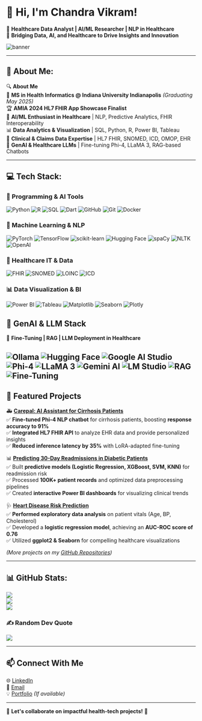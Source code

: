 # 👋 Hi, I'm Chandra Vikram!  

🚀 **Healthcare Data Analyst | AI/ML Researcher | NLP in Healthcare**  
🔬 **Bridging Data, AI, and Healthcare to Drive Insights and Innovation**  

![banner](https://github.com/user-attachments/assets/66456a3b-cec5-4172-a212-ad64afa27f4c)


---

## 💫 About Me:
🔍 **About Me**  
🏥 **MS in Health Informatics @ Indiana University Indianapolis** *(Graduating May 2025)*  
🏆 **AMIA 2024 HL7 FHIR App Showcase Finalist**  
🤖 **AI/ML Enthusiast in Healthcare** | NLP, Predictive Analytics, FHIR Interoperability  
📊 **Data Analytics & Visualization** | SQL, Python, R, Power BI, Tableau  
🔬 **Clinical & Claims Data Expertise** | HL7 FHIR, SNOMED, ICD, OMOP, EHR  
📡 **GenAI & Healthcare LLMs** | Fine-tuning Phi-4, LLaMA 3, RAG-based Chatbots  

---

## 💻 Tech Stack:
### 🚀 Programming & AI Tools  
![Python](https://img.shields.io/badge/python-3670A0?style=for-the-badge&logo=python&logoColor=ffdd54) 
![R](https://img.shields.io/badge/r-%23276DC3.svg?style=for-the-badge&logo=r&logoColor=white) 
![SQL](https://img.shields.io/badge/SQL-%23CC2927.svg?style=for-the-badge&logo=microsoft%20sql%20server&logoColor=white) 
![Dart](https://img.shields.io/badge/dart-%230175C2.svg?style=for-the-badge&logo=dart&logoColor=white) 
![GitHub](https://img.shields.io/badge/github-%23121011.svg?style=for-the-badge&logo=github&logoColor=white) 
![Git](https://img.shields.io/badge/git-%23F05033.svg?style=for-the-badge&logo=git&logoColor=white) 
![Docker](https://img.shields.io/badge/docker-%230db7ed.svg?style=for-the-badge&logo=docker&logoColor=white)  

### 🧠 Machine Learning & NLP  
![PyTorch](https://img.shields.io/badge/PyTorch-%23EE4C2C.svg?style=for-the-badge&logo=PyTorch&logoColor=white) 
![TensorFlow](https://img.shields.io/badge/TensorFlow-%23FF6F00.svg?style=for-the-badge&logo=TensorFlow&logoColor=white) 
![scikit-learn](https://img.shields.io/badge/scikit--learn-%23F7931E.svg?style=for-the-badge&logo=scikit-learn&logoColor=white) 
![Hugging Face](https://img.shields.io/badge/HuggingFace-%23FFCC00.svg?style=for-the-badge&logo=huggingface&logoColor=black) 
![spaCy](https://img.shields.io/badge/spaCy-%23167DFF.svg?style=for-the-badge&logo=spacy&logoColor=white) 
![NLTK](https://img.shields.io/badge/NLTK-%233F4F75.svg?style=for-the-badge&logo=nltk&logoColor=white) 
![OpenAI](https://img.shields.io/badge/OpenAI-%234ea94b.svg?style=for-the-badge&logo=openai&logoColor=white)  

### 🏥 Healthcare IT & Data  
![FHIR](https://img.shields.io/badge/FHIR-%23FF4500.svg?style=for-the-badge&logo=fhir&logoColor=white) 
![SNOMED](https://img.shields.io/badge/SNOMED-%230072C6.svg?style=for-the-badge&logo=snomed&logoColor=white) 
![LOINC](https://img.shields.io/badge/LOINC-%23D00000.svg?style=for-the-badge&logo=loinc&logoColor=white) 
![ICD](https://img.shields.io/badge/ICD-%2329B5E8.svg?style=for-the-badge&logo=icd&logoColor=white)  

### 📊 Data Visualization & BI  
![Power BI](https://img.shields.io/badge/power_bi-F2C811?style=for-the-badge&logo=powerbi&logoColor=black) 
![Tableau](https://img.shields.io/badge/Tableau-%23E97627.svg?style=for-the-badge&logo=tableau&logoColor=white) 
![Matplotlib](https://img.shields.io/badge/Matplotlib-%23ffffff.svg?style=for-the-badge&logo=Matplotlib&logoColor=black) 
![Seaborn](https://img.shields.io/badge/Seaborn-%230C55A5.svg?style=for-the-badge&logo=seaborn&logoColor=white) 
![Plotly](https://img.shields.io/badge/Plotly-%233F4F75.svg?style=for-the-badge&logo=plotly&logoColor=white)  

## 🚀 GenAI & LLM Stack  
🔹 **Fine-Tuning | RAG | LLM Deployment in Healthcare**  

![Ollama](https://img.shields.io/badge/Ollama-%23000000.svg?style=for-the-badge&logo=ollama&logoColor=white) 
![Hugging Face](https://img.shields.io/badge/HuggingFace-%23FFCC00.svg?style=for-the-badge&logo=huggingface&logoColor=black) 
![Google AI Studio](https://img.shields.io/badge/Google%20AI%20Studio-%234285F4.svg?style=for-the-badge&logo=google&logoColor=white) 
![Phi-4](https://img.shields.io/badge/Phi--4-%23D00000.svg?style=for-the-badge&logo=openai&logoColor=white) 
![LLaMA 3](https://img.shields.io/badge/LLaMA%203-%230072C6.svg?style=for-the-badge&logo=meta&logoColor=white) 
![Gemini AI](https://img.shields.io/badge/Gemini%20AI-%23EA4335.svg?style=for-the-badge&logo=google&logoColor=white) 
![LM Studio](https://img.shields.io/badge/LM%20Studio-%230074C2.svg?style=for-the-badge&logo=lmstudio&logoColor=white) 
![RAG](https://img.shields.io/badge/Retrieval--Augmented%20Generation-%234C8EAF.svg?style=for-the-badge&logo=openai&logoColor=white) 
![Fine-Tuning](https://img.shields.io/badge/Fine--Tuning-%23FF5733.svg?style=for-the-badge&logo=tensorflow&logoColor=white)  
---

## 📂 Featured Projects  
🚑 **[Carepal: AI Assistant for Cirrhosis Patients](https://github.com/supermax01/carepal)**  
✅ **Fine-tuned Phi-4 NLP chatbot** for cirrhosis patients, boosting **response accuracy to 91%**  
✅ **Integrated HL7 FHIR API** to analyze EHR data and provide personalized insights  
✅ **Reduced inference latency by 35%** with LoRA-adapted fine-tuning  

📊 **[Predicting 30-Day Readmissions in Diabetic Patients](https://github.com/supermax01/diabetes-readmission)**  
✅ Built **predictive models (Logistic Regression, XGBoost, SVM, KNN)** for readmission risk  
✅ Processed **100K+ patient records** and optimized data preprocessing pipelines  
✅ Created **interactive Power BI dashboards** for visualizing clinical trends  

🩺 **[Heart Disease Risk Prediction](https://github.com/supermax01/heart-disease-prediction)**  
✅ **Performed exploratory data analysis** on patient vitals (Age, BP, Cholesterol)  
✅ Developed a **logistic regression model**, achieving an **AUC-ROC score of 0.76**  
✅ Utilized **ggplot2 & Seaborn** for compelling healthcare visualizations  

*(More projects on my [GitHub Repositories](https://github.com/supermax01))*

---

## 📊 GitHub Stats:
![](https://github-readme-stats.vercel.app/api?username=supermax01&theme=dark&hide_border=false&include_all_commits=false&count_private=false)  
![](https://nirzak-streak-stats.vercel.app/?user=supermax01&theme=dark&hide_border=false)  
![](https://github-readme-stats.vercel.app/api/top-langs/?username=supermax01&theme=dark&hide_border=false&include_all_commits=false&count_private=false&layout=compact)  

### ✍️ Random Dev Quote  
![](https://quotes-github-readme.vercel.app/api?type=vertical&theme=radical)  

---

## 📫 Connect With Me  
🌐 [LinkedIn](https://www.linkedin.com/in/chandra-vikram/)  
📧 [Email](mailto:chandravikram10@outlook.com)  
💡 [Portfolio](https://your-portfolio-site.com) *(If available)*  

---

📌 **Let's collaborate on impactful health-tech projects!** 🚀  
